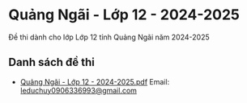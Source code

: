 # Quảng Ngãi - Lớp 12 - 2024-2025

Đề thi dành cho lớp Lớp 12 tỉnh Quảng Ngãi năm 2024-2025

## Danh sách đề thi

- [Quảng Ngãi - Lớp 12 - 2024-2025.pdf](Quảng%20Ngãi%20-%20Lớp%2012%20-%202024-2025.pdf)
Email: leduchuy0906336993@gmail.com

